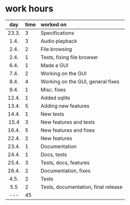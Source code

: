 # work hours

| day  | time | worked on | 
| :-:  | :--- | :-------- |
| 23.3.| 3	  | Specifications |
| 1.4. | 3    | Audio playback |
| 2.4. | 2    | File browsing |
| 2.4. | 1    | Tests, fixing file browser |
| 6.4. | 1    | Made a GUI |
| 7.4. | 2    | Working on the GUI |
| 8.4. | 4    | Working on the GUI, general fixes |
| 9.4. | 1    | Misc. fixes |
| 12.4.| 1	  | Added sqlite |
| 13.4.| 5    | Adding new features |
| 14.4.| 1    | New tests |
| 15.4 | 3    | New features and tests |
| 16.4.| 5    | New features and fixes |
| 22.4.| 2    | New features |
| 23.4.| 1    | Documentation |
| 24.4.| 1    | Docs, tests |
| 25.4.| 3    | Tests, docs, features |
| 26.4.| 2    | Documentation, fixes |
| 4.5. | 2    | Tests |
| 5.5  | 2    | Tests, documentation, final release |
| ---  | 45   | | 
